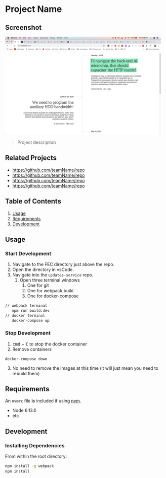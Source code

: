# Project Name

## Screenshot
![screenshot](/screenShots/updates.png)

> Project description

## Related Projects

  - https://github.com/teamName/repo
  - https://github.com/teamName/repo
  - https://github.com/teamName/repo
  - https://github.com/teamName/repo

## Table of Contents

1. [Usage](#Usage)
1. [Requirements](#requirements)
1. [Development](#development)

## Usage
### Start Development
1. Navigate to the FEC directory just above the repo.
2. Open the directory in vsCode.
3. Navigate into the `updates-service` repo.
   1. Open three terminal windows
      1. One for git
      2. One for webpack build
      3. One for docker-compose
```
// webpack terminal
   npm run build:dev
// docker terminal
   docker-compose up
```
### Stop Development
1. <kbd>cmd</kbd> + <kbd>C</kbd> to stop the docker container
2. Remove containers
```
docker-compose down
```
3. No need to remove the images at this time (it will just mean you need to rebuild them)
## Requirements

An `nvmrc` file is included if using [nvm](https://github.com/creationix/nvm).

- Node 6.13.0
- etc

## Development

### Installing Dependencies

From within the root directory:

```sh
npm install -g webpack
npm install
```

